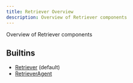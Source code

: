 ```yaml
---
title: Retriever Overview
description: Overview of Retriever components
---
```

Overview of Retriever components
## Builtins
* [Retriever](/docs/components/retriever/retriever/) (default)
* [RetrieverAgent](/docs/components/retriever/retrieveragent/)